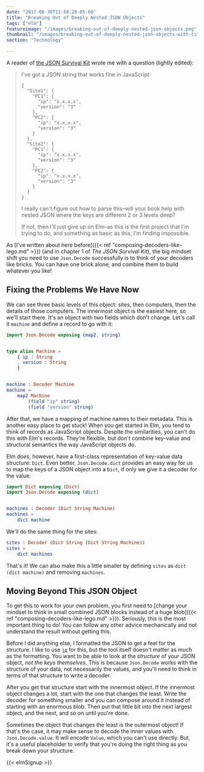 ```yaml
---
date: "2017-08-30T11:58:28-05:00"
title: "Breaking Out of Deeply Nested JSON Objects"
tags: ["elm"]
featureimage: "/images/breaking-out-of-deeply-nested-json-objects.png"
thumbnail: "/images/breaking-out-of-deeply-nested-json-objects-with-title.png"
section: "Technology"

---
```


A reader of [the JSON Survival Kit](/json-survival-kit/) wrote me with a question (lightly edited):

> I've got a JSON string that works fine in JavaScript:
> 
>
>     {
>       "Site1": {
>         "PC1": {
>           "ip": "x.x.x.x",
>           "version": "3"
>         },
>         "PC2": {
>           "ip": "x.x.x.x",
>           "version": "3"
>         }
>       },
>       "Site2": {
>         "PC1": {
>           "ip": "x.x.x.x",
>           "version": "3"
>         },
>         "PC2": {
>           "ip": "x.x.x.x",
>           "version": "3"
>         }
>       }
>     }
>
> I really can't figure out how to parse this&ndash;will your book help with nested JSON where the keys are different 2 or 3 levels deep?
>
> If not, then I'll just give up on Elm&ndash;as this is the first project that I'm trying to do, and something as basic as this, I'm finding impossible.

As [I've written about here before]({{< ref "composing-decoders-like-lego.md" >}}) (and in chapter 1 of *The JSON Survival Kit*), the big mindset shift you need to use `Json.Decode` successfully is to think of your decoders like bricks.
You can have one brick alone, and combine them to build whatever you like!

<!--more-->

## Fixing the Problems We Have Now

We can see three basic levels of this object: sites, then computers, then the details of those computers.
The innermost object is the easiest here, so we'll start there.
It's an object with two fields which don't change.
Let's call it `machine` and define a record to go with it:

```elm
import Json.Decode exposing (map2, string)


type alias Machine =
    { ip : String
    , version : String
    }


machine : Decoder Machine
machine =
    map2 Machine
        (field "ip" string)
        (field "version" string)
```

After that, we have a mapping of machine names to their metadata.
This is another easy place to get stuck!
When you get started in Elm, you tend to think of records as JavaScript objects.
Despite the similarities, you can't do this with Elm's records.
They're flexible, but don't combine key-value and structural semantics the way JavaScript objects do.

Elm *does*, however, have a first-class representation of key-value data structure: `Dict`.
Even better, `Json.Decode.dict` provides an easy way for us to map the keys of a JSON object into a `Dict`, if only we give it a decoder for the value:

```elm
import Dict exposing (Dict)
import Json.Decode exposing (dict)


machines : Decoder (Dict String Machine)
machines =
    dict machine
```

We'll do the same thing for the sites:

```elm
sites : Decoder (Dict String (Dict String Machine))
sites =
    dict machines
```

That's it!
We can also make this a little smaller by defining `sites` as `dict (dict machine)` and removing `machines`.

## Moving Beyond This JSON Object

To get this to work for your own problem, you first need to [change your mindset to think in small combined JSON blocks instead of a huge blob]({{< ref "composing-decoders-like-lego.md" >}}).
Seriously, this is the most important thing to do!
You can follow any other advice mechanically and not understand the result without getting this.

Before I did anything else, I formatted the JSON to get a feel for the structure.
I like to use [`jq`](https://stedolan.github.io/jq/) for this, but the tool itself doesn't matter as much as the formatting.
You want to be able to look at the *structure* of your JSON object, *not the keys themselves*.
This is because `Json.Decode` works with the structure of your data, not necessarily the values, and you'll need to think in terms of that structure to write a decoder.

After you get that structure start with the innermost object.
If the innermost object changes a lot, start with the one that changes the least.
Write the decoder for something smaller and you can compose around it instead of starting with an enormous blob.
Then put that little bit into the next largest object, and the next, and so on until you're done.

Sometimes the object that changes the least is the outermost object!
If that's the case, it may make sense to decode the inner values with `Json.Decode.value`.
It will encode `Value`, which you can't use directly.
But, it's a useful placeholder to verify that you're doing the right thing as you break down your structure.

{{< elmSignup >}}
